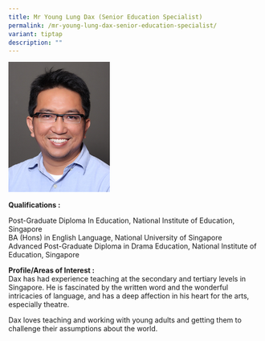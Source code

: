```yaml
---
title: Mr Young Lung Dax (​​Senior Education Specialist)
permalink: /mr-young-lung-dax-senior-education-specialist/
variant: tiptap
description: ""
---
```

<p></p>
<div class="isomer-image-wrapper">
<img style="width: 40%;" height="auto" width="100%" alt="Image of Mr Young Lung Dax (​​Senior Education Specialist)" src="/images/IS/IS_YOUNG_LUNG_DAX_11032.jpg">
</div>
<p><strong>Qualifications :<br></strong>
</p>
<p>Post-Graduate Diploma In Education, National Institute of Education, Singapore
<br>BA (Hons) in English Language, National University of Singapore
<br>Advanced Post-Graduate Diploma in Drama Education, National Institute
of Education, Singapore
<br>
</p>
<p><strong>Profile/Areas of Interest :</strong> 
<br>Dax has had experience teaching at the secondary and tertiary levels in
Singapore. He is fascinated by the written word and the wonderful intricacies
of language, and has a deep affection in his heart for the arts, especially
theatre.&nbsp;</p>
<p>Dax loves teaching and working with young adults and getting them to challenge
their assumptions about the world.</p>